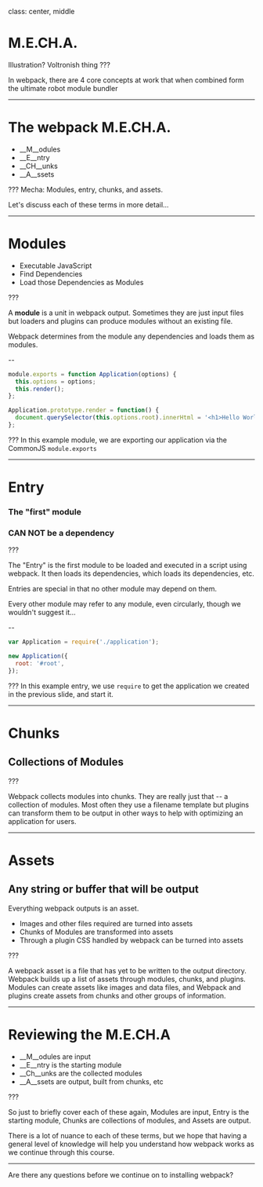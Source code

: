 class: center, middle
# M.E.CH.A.
Illustration? Voltronish thing
???

In webpack, there are 4 core concepts at work that when combined form the ultimate robot module bundler

---

# The webpack M.E.CH.A.

- __M__odules
- __E__ntry
- __CH__unks
- __A__ssets

???
Mecha: Modules, entry, chunks, and assets.

Let's discuss each of these terms in more detail...

---

# Modules

- Executable JavaScript
- Find Dependencies
- Load those Dependencies as Modules

???

A **module** is a unit in webpack output. Sometimes they are just input files but loaders and plugins can produce modules without an existing file.

Webpack determines from the module any dependencies and loads them as modules.

--

```javascript
module.exports = function Application(options) {
  this.options = options;
  this.render();
};

Application.prototype.render = function() {
  document.querySelector(this.options.root).innerHtml = '<h1>Hello World</h1>';
};
```

???
In this example module, we are exporting our application via the CommonJS `module.exports`

---

# Entry

### The "first" module

### **CAN NOT** be a dependency

???

 The "Entry" is the first module to be loaded and executed in a script using webpack.  It then loads its dependencies, which loads its dependencies, etc.

 Entries are special in that no other module may depend on them.

 Every other module may refer to any module, even circularly, though we wouldn't suggest it...

--

```javascript
var Application = require('./application');

new Application({
  root: '#root',
});
```

???
In this example entry, we use `require` to get the application we created in the previous slide, and start it.

---

# Chunks

## Collections of Modules

???

Webpack collects modules into chunks. They are really just that -- a collection of modules. Most often they use a filename template but plugins can transform them to be output in other ways to help with optimizing an application for users.

---

# Assets

## Any string or buffer that will be output

Everything webpack outputs is an asset.

- Images and other files required are turned into assets
- Chunks of Modules are transformed into assets
- Through a plugin CSS handled by webpack can be turned into assets

???

A webpack asset is a file that has yet to be written to the output directory. Webpack builds up a list of assets through modules, chunks, and plugins. Modules can create assets like images and data files, and Webpack and plugins create assets from chunks and other groups of information.

---

# Reviewing the M.E.CH.A

- __M__odules are input
- __E__ntry is the starting module
- __Ch__unks are the collected modules
- __A__ssets are output, built from chunks, etc

???

So just to briefly cover each of these again, Modules are input, Entry is the starting module, Chunks are collections of modules, and Assets are output.

There is a lot of nuance to each of these terms, but we hope that having a general level of knowledge will help you understand how webpack works as we continue through this course.

-------

Are there any questions before we continue on to installing webpack?
